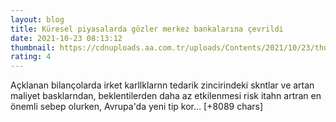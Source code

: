 ```yaml
--- 
layout: blog
title: Küresel piyasalarda gözler merkez bankalarına çevrildi
date: 2021-10-23 08:13:12
thumbnail: https://cdnuploads.aa.com.tr/uploads/Contents/2021/10/23/thumbs_b_c_c66637f1e35eb0ff8e7fff9f7d409438.jpg?v=112407
rating: 4
---
```

Açklanan bilançolarda irket karllklarnn tedarik zincirindeki skntlar ve artan maliyet basklarndan, beklentilerden daha az etkilenmesi risk itahn artran en önemli sebep olurken, Avrupa'da yeni tip kor… [+8089 chars]